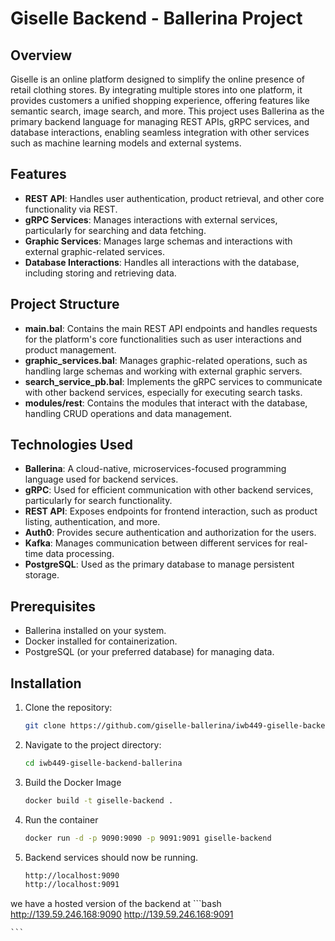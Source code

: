# Giselle Backend - Ballerina Project

## Overview

Giselle is an online platform designed to simplify the online presence of retail clothing stores. By integrating multiple stores into one platform, it provides customers a unified shopping experience, offering features like semantic search, image search, and more. This project uses Ballerina as the primary backend language for managing REST APIs, gRPC services, and database interactions, enabling seamless integration with other services such as machine learning models and external systems.

## Features

- **REST API**: Handles user authentication, product retrieval, and other core functionality via REST.
- **gRPC Services**: Manages interactions with external services, particularly for searching and data fetching.
- **Graphic Services**: Manages large schemas and interactions with external graphic-related services.
- **Database Interactions**: Handles all interactions with the database, including storing and retrieving data.

## Project Structure

- **main.bal**: Contains the main REST API endpoints and handles requests for the platform's core functionalities such as user interactions and product management.
- **graphic_services.bal**: Manages graphic-related operations, such as handling large schemas and working with external graphic servers.
- **search_service_pb.bal**: Implements the gRPC services to communicate with other backend services, especially for executing search tasks.
- **modules/rest**: Contains the modules that interact with the database, handling CRUD operations and data management.

## Technologies Used

- **Ballerina**: A cloud-native, microservices-focused programming language used for backend services.
- **gRPC**: Used for efficient communication with other backend services, particularly for search functionality.
- **REST API**: Exposes endpoints for frontend interaction, such as product listing, authentication, and more.
- **Auth0**: Provides secure authentication and authorization for the users.
- **Kafka**: Manages communication between different services for real-time data processing.
- **PostgreSQL**: Used as the primary database to manage persistent storage.

## Prerequisites

- Ballerina installed on your system.
- Docker installed for containerization.
- PostgreSQL (or your preferred database) for managing data.

## Installation

1. Clone the repository:

   ```bash
   git clone https://github.com/giselle-ballerina/iwb449-giselle-backend-ballerina.git
   ```
2. Navigate to the project directory:
    ```bash
   cd iwb449-giselle-backend-ballerina

   ```
3. Build the Docker Image
    ```bash
    docker build -t giselle-backend .
    ```
4. Run the container 
    ```bash
    docker run -d -p 9090:9090 -p 9091:9091 giselle-backend
    ```
6. Backend services should now be running.
    ```bash
    http://localhost:9090
    http://localhost:9091
    
    ```
we have a hosted version of the backend at 
    ```bash
    http://139.59.246.168:9090
    http://139.59.246.168:9091
    
    ```